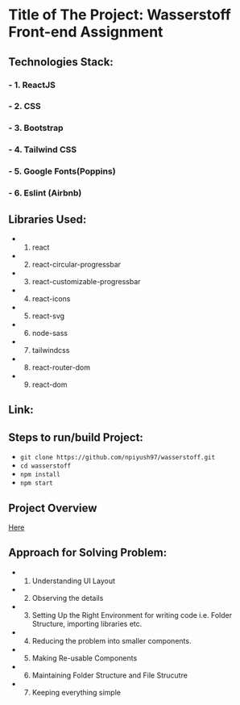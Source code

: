 # Title of The Project: Wasserstoff Front-end Assignment

## Technologies Stack: 
### -   1. ReactJS 
### -   2. CSS
### -   3. Bootstrap 
### -   4. Tailwind CSS
### -   5. Google Fonts(Poppins)
### -   6. Eslint (Airbnb)

## Libraries Used: 
-    1. react
-    2. react-circular-progressbar
-    3. react-customizable-progressbar
-    4. react-icons
-    5. react-svg
-    6. node-sass
-    7. tailwindcss
-    8. react-router-dom
-    9. react-dom

## Link: 

## Steps to run/build Project:
-    ```git clone https://github.com/npiyush97/wasserstoff.git```
-    ```cd wasserstoff```
-    ```npm install```
-    ```npm start```

## Project Overview
   [Here](./src/Readme.md) 

## Approach for Solving Problem:
-    1. Understanding UI Layout
-    2. Observing the details
-    3. Setting Up the Right Environment for writing code i.e. Folder Structure, importing      libraries etc.
-    4. Reducing the problem into smaller components.
-    5. Making Re-usable Components 
-    6. Maintaining Folder Structure and File Strucutre
-    7. Keeping everything simple 
